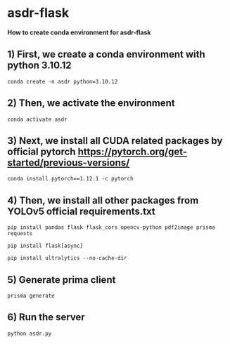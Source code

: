 # asdr-flask

**How to create conda environment for asdr-flask**

## 1) First, we create a conda environment with python 3.10.12

`conda create -n asdr python=3.10.12`

## 2) Then, we activate the environment

`conda activate asdr`

## 3) Next, we install all CUDA related packages by official pytorch https://pytorch.org/get-started/previous-versions/

`conda install pytorch==1.12.1 -c pytorch`

## 4) Then, we install all other packages from YOLOv5 official requirements.txt

`pip install pandas flask flask_cors opencv-python pdf2image prisma requests`

`pip install flask[async]`

`pip install ultralytics --no-cache-dir`

## 5) Generate prima client

`prisma generate`

## 6) Run the server

`python asdr.py`

